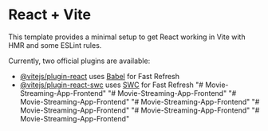 # React + Vite

This template provides a minimal setup to get React working in Vite with HMR and some ESLint rules.

Currently, two official plugins are available:

- [@vitejs/plugin-react](https://github.com/vitejs/vite-plugin-react/blob/main/packages/plugin-react/README.md) uses [Babel](https://babeljs.io/) for Fast Refresh
- [@vitejs/plugin-react-swc](https://github.com/vitejs/vite-plugin-react-swc) uses [SWC](https://swc.rs/) for Fast Refresh
"# Movie-Streaming-App-Frontend" 
"# Movie-Streaming-App-Frontend" 
"# Movie-Streaming-App-Frontend" 
"# Movie-Streaming-App-Frontend" 
"# Movie-Streaming-App-Frontend" 
"# Movie-Streaming-App-Frontend" 
"# Movie-Streaming-App-Frontend" 
